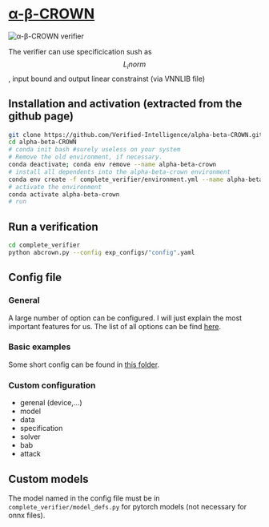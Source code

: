 # [α-β-CROWN](https://github.com/Verified-Intelligence/alpha-beta-CROWN)

![α-β-CROWN verifier](https://camo.githubusercontent.com/249374ab11a00eeb7d631b3c7cc195d52a75c39195d2c90db549ac506cf68942/68747470733a2f2f7777772e6875616e2d7a68616e672e636f6d2f696d616765732f75706c6f61642f616c7068612d626574612d63726f776e2f616263726f776e5f75736167652e706e67)

The verifier can use specificication sush as $$L_i norm$$, input bound and output linear constrainst (via VNNLIB file) 

## Installation and activation (extracted from the github page)


```bash
git clone https://github.com/Verified-Intelligence/alpha-beta-CROWN.git
cd alpha-beta-CROWN
# conda init bash #surely useless on your system
# Remove the old environment, if necessary.
conda deactivate; conda env remove --name alpha-beta-crown
# install all dependents into the alpha-beta-crown environment
conda env create -f complete_verifier/environment.yml --name alpha-beta-crown
# activate the environment
conda activate alpha-beta-crown
# run 
```

## Run a verification
```bash
cd complete_verifier
python abcrown.py --config exp_configs/"config".yaml
```

## Config file

### General

A large number of option can be configured. I will just explain the most important features for us.
The list of all options can be find [here](https://github.com/Verified-Intelligence/alpha-beta-CROWN/blob/main/complete_verifier/docs/abcrown_all_params.yaml).

### Basic examples

Some short config can be found in [this folder](https://github.com/Verified-Intelligence/alpha-beta-CROWN/tree/main/complete_verifier/exp_configs/tutorial_examples).

### Custom configuration

- gerenal (device,...)
- model
- data
- specification
- solver
- bab
- attack

## Custom models

The model named in the config file must be in ```complete_verifier/model_defs.py``` for pytorch models (not necessary for onnx files).
